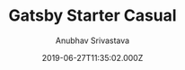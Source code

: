 ---
title: Gatsby Starter Casual
github: https://github.com/anubhavsrivastava/gatsby-starter-casual
demo: https://anubhavsrivastava.github.io/gatsby-starter-casual/
author: Anubhav Srivastava
ssg:
  - Gatsby
cms:
  - Markdown
date: 2019-06-27T11:35:02.000Z
description: Gatsby.js V2 starter template based on Casual by startbootstrap
draft: true
publish_date: '2019-06-27T11:35:02Z'
update_date: '2022-01-13T09:44:33Z'
github_star: 12
github_fork: 13
---